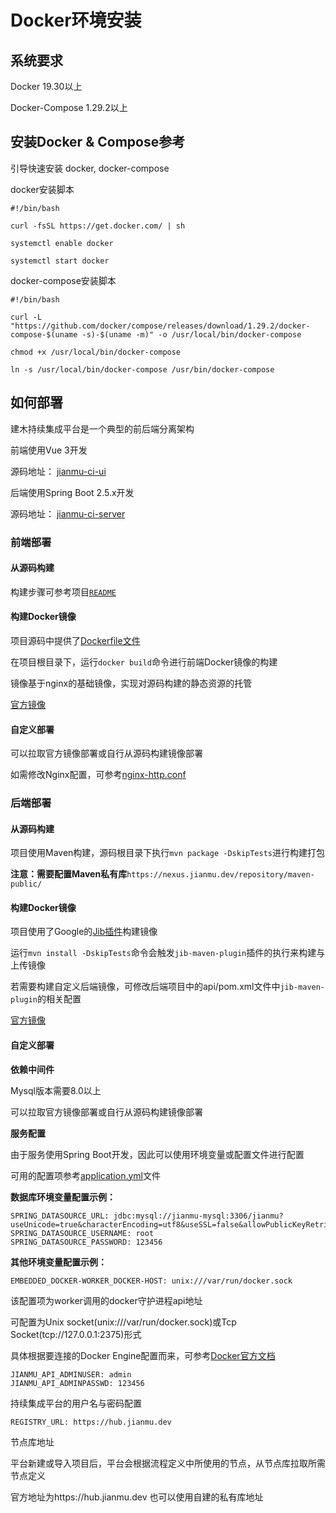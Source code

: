 # Docker环境安装

## 系统要求

Docker 19.30以上

Docker-Compose 1.29.2以上

## 安装Docker & Compose参考

引导快速安装 docker, docker-compose

docker安装脚本

```
#!/bin/bash

curl -fsSL https://get.docker.com/ | sh

systemctl enable docker

systemctl start docker
```

docker-compose安装脚本

```
#!/bin/bash

curl -L "https://github.com/docker/compose/releases/download/1.29.2/docker-compose-$(uname -s)-$(uname -m)" -o /usr/local/bin/docker-compose

chmod +x /usr/local/bin/docker-compose

ln -s /usr/local/bin/docker-compose /usr/bin/docker-compose
```

## 如何部署

建木持续集成平台是一个典型的前后端分离架构  

前端使用Vue 3开发

源码地址： [jianmu-ci-ui](https://gitee.com/jianmu-dev/jianmu-ci-ui) 

后端使用Spring Boot 2.5.x开发

源码地址： [jianmu-ci-server](https://gitee.com/jianmu-dev/jianmu-ci-server)

### 前端部署  

#### 从源码构建

构建步骤可参考项目[`README`](https://gitee.com/jianmu-dev/jianmu-ci-ui)  

#### 构建Docker镜像

项目源码中提供了[Dockerfile文件](https://gitee.com/jianmu-dev/jianmu-ui-image/blob/master/Dockerfile)

在项目根目录下，运行`docker build`命令进行前端Docker镜像的构建

镜像基于nginx的基础镜像，实现对源码构建的静态资源的托管

[官方镜像](https://hub.docker.com/r/jianmudev/jianmu-ci-ui) 

#### 自定义部署

可以拉取官方镜像部署或自行从源码构建镜像部署

如需修改Nginx配置，可参考[nginx-http.conf](https://gitee.com/jianmu-dev/jianmu-ui-image/blob/master/nginx-http.conf)

### 后端部署

#### 从源码构建

项目使用Maven构建，源码根目录下执行`mvn package -DskipTests`进行构建打包

**注意：需要配置Maven私有库**`https://nexus.jianmu.dev/repository/maven-public/`

#### 构建Docker镜像

项目使用了Google的[Jib插件](https://github.com/GoogleContainerTools/jib)构建镜像

运行`mvn install -DskipTests`命令会触发`jib-maven-plugin`插件的执行来构建与上传镜像

若需要构建自定义后端镜像，可修改后端项目中的api/pom.xml文件中`jib-maven-plugin`的相关配置

[官方镜像](https://hub.docker.com/r/jianmudev/jianmu-ci-server)  

#### 自定义部署

**依赖中间件**

Mysql版本需要8.0以上

可以拉取官方镜像部署或自行从源码构建镜像部署

**服务配置**

由于服务使用Spring Boot开发，因此可以使用环境变量或配置文件进行配置

可用的配置项参考[application.yml](https://gitee.com/jianmu-dev/jianmu-main/blob/master/api/src/main/resources/application.yml)文件

**数据库环境变量配置示例：**
```
SPRING_DATASOURCE_URL: jdbc:mysql://jianmu-mysql:3306/jianmu?useUnicode=true&characterEncoding=utf8&useSSL=false&allowPublicKeyRetrieval=true
SPRING_DATASOURCE_USERNAME: root
SPRING_DATASOURCE_PASSWORD: 123456
```
**其他环境变量配置示例：**
```
EMBEDDED_DOCKER-WORKER_DOCKER-HOST: unix:///var/run/docker.sock
```
该配置项为worker调用的docker守护进程api地址

可配置为Unix socket(unix:///var/run/docker.sock)或Tcp Socket(tcp://127.0.0.1:2375)形式

具体根据要连接的Docker Engine配置而来，可参考[Docker官方文档](https://docs.docker.com/config/daemon/)

```
JIANMU_API_ADMINUSER: admin
JIANMU_API_ADMINPASSWD: 123456
```
持续集成平台的用户名与密码配置  
```
REGISTRY_URL: https://hub.jianmu.dev
```
节点库地址

平台新建或导入项目后，平台会根据流程定义中所使用的节点，从节点库拉取所需节点定义

官方地址为https://hub.jianmu.dev 也可以使用自建的私有库地址
